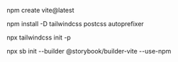 npm create vite@latest

npm install -D tailwindcss postcss autoprefixer

npx tailwindcss init -p

npx sb init --builder @storybook/builder-vite --use-npm